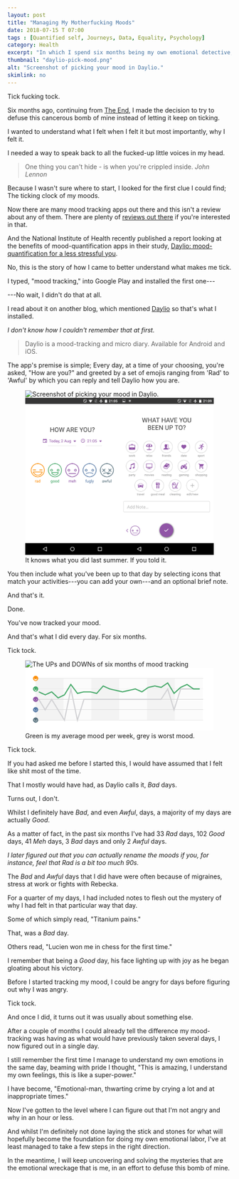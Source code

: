 ```yaml
---
layout: post
title: "Managing My Motherfucking Moods"
date: 2018-07-15 T 07:00
tags : [Quantified self, Journeys, Data, Equality, Psychology]
category: Health
excerpt: "In which I spend six months being my own emotional detective, tracking my moods and figuring out what makes me tick."
thumbnail: "daylio-pick-mood.png"
alt: "Screenshot of picking your mood in Daylio."
skimlink: no
---
```

Tick fucking tock.

Six months ago, continuing from [The End][end], I made the decision to try to defuse this cancerous bomb of mine instead of letting it keep on ticking.

I wanted to understand what I felt when I felt it but most importantly, why I felt it.

I needed a way to speak back to all the fucked-up little voices in my head.

> One thing you can't hide - is when you're crippled inside. <cite>John Lennon</cite>

Because I wasn't sure where to start, I looked for the first clue I could find; The ticking clock of my moods.

Now there are many mood tracking apps out there and this isn't a review about any of them. There are plenty of [reviews out there][review] if you're interested in that.

And the National Institute of Health recently published a report looking at the benefits of mood-quantification apps in their study, [Daylio: mood-quantification for a less stressful you][ncbi].

No, this is the story of how I came to better understand what makes me tick.

I typed, "mood tracking," into Google Play and installed the first one---

---No wait, I didn't do that at all.

I read about it on another blog, which mentioned [Daylio][daylio] so that's what I installed.

*I don't know how I couldn't remember that at first.*

> Daylio is a mood-tracking and micro diary. Available for Android and iOS.

The app's premise is simple; Every day, at a time of your choosing, you're asked, "How are you?" and greeted by a set of emojis ranging from 'Rad' to 'Awful' by which you can reply and tell Daylio how you are.

<figure>
  <img class="js-lazy-load" data-original="/assets/posts/2018/july/managing-my-motherfucking-moods/daylio-pick-mood.png" alt="Screenshot of picking your mood in Daylio.">
  <noscript>
    <img src="/assets/posts/2018/july/managing-my-motherfucking-moods/daylio-pick-mood.png" alt="Screenshot of picking your mood in Daylio.">
  </noscript>
  <figcaption>It knows what you did last summer. If you told it.</figcaption>
</figure>

You then include what you've been up to that day by selecting icons that match your activities---you can add your own---and an optional brief note.

And that's it.

Done.

You've now tracked your mood.

And that's what I did every day. For six months.

Tick tock.

<figure>
  <img class="js-lazy-load" data-original="/assets/posts/2018/july/managing-my-motherfucking-moods/daylio-6-months-mood-tracking.png" alt="The UPs and DOWNs of six months of mood tracking">
  <noscript>
    <img src="/assets/posts/2018/july/managing-my-motherfucking-moods/daylio-6-months-mood-tracking.png" alt="The UPs and DOWNs of six months of mood tracking">
  </noscript>
  <figcaption>Green is my average mood per week, grey is worst mood.</figcaption>
</figure>

Tick tock.

If you had asked me before I started this, I would have assumed that I felt like shit most of the time.

That I mostly would have had, as Daylio calls it, *Bad* days.

Turns out, I don't.

Whilst I definitely have *Bad*, and even *Awful*, days, a majority of my days are actually *Good*.

As a matter of fact, in the past six months I've had 33 *Rad* days, 102 *Good* days, 41 *Meh* days, 3 *Bad* days and only 2 *Awful* days.

*I later figured out that you can actually rename the moods if you, for instance, feel that Rad is a bit too much 90s.*

The *Bad* and *Awful* days that I did have were often because of migraines, stress at work or fights with Rebecka.

For a quarter of my days, I had included notes to flesh out the mystery of why I had felt in that particular way that day.

Some of which simply read, "Titanium pains."

That, was a *Bad* day.

Others read, "Lucien won me in chess for the first time."

I remember that being a *Good* day, his face lighting up with joy as he began gloating about his victory.

<p data-pullquote="Thwarting crime by crying a lot and at inappropriate times."></p>

Before I started tracking my mood, I could be angry for days before figuring out why I was angry.

Tick tock.

And once I did, it turns out it was usually about something else.

After a couple of months I could already tell the difference my mood-tracking was having as what would have previously taken several days, I now figured out in a single day.

I still remember the first time I manage to understand my own emotions in the same day, beaming with pride I thought, "This is amazing, I understand my own feelings, this is like a super-power."

I have become, "Emotional-man, thwarting crime by crying a lot and at inappropriate times."

Now I've gotten to the level where I can figure out that I'm not angry and why in an hour or less.

And whilst I'm definitely not done laying the stick and stones for what will hopefully become the foundation for doing my own emotional labor, I've at least managed to take a few steps in the right direction.

In the meantime, I will keep uncovering and solving the mysteries that are the emotional wreckage that is me, in an effort to defuse this bomb of mine.

[end]: /blog/the-end
[review]: http://adhdbipolar.com/top-4-mood-tracking-apps/
[ncbi]: https://www.ncbi.nlm.nih.gov/pmc/articles/PMC5344152/
[daylio]: https://daylio.webflow.io/
